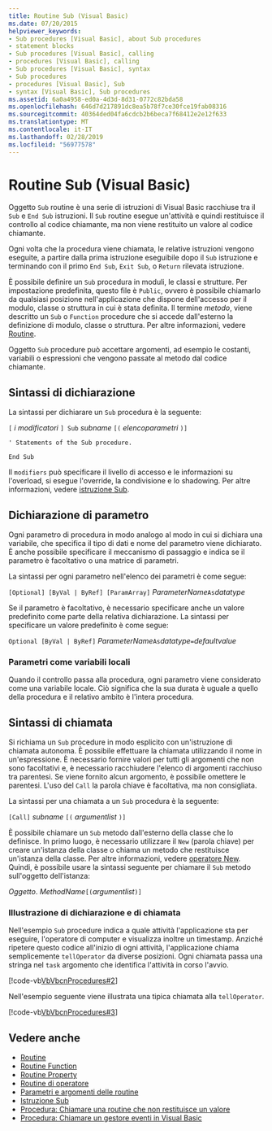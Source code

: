 ```yaml
---
title: Routine Sub (Visual Basic)
ms.date: 07/20/2015
helpviewer_keywords:
- Sub procedures [Visual Basic], about Sub procedures
- statement blocks
- Sub procedures [Visual Basic], calling
- procedures [Visual Basic], calling
- Sub procedures [Visual Basic], syntax
- Sub procedures
- procedures [Visual Basic], Sub
- syntax [Visual Basic], Sub procedures
ms.assetid: 6a0a4958-ed0a-4d3d-8d31-0772c82bda58
ms.openlocfilehash: 646d7d217891dc8ea5b78f7ce30fce19fab08316
ms.sourcegitcommit: 40364ded04fa6cdcb2b6beca7f68412e2e12f633
ms.translationtype: MT
ms.contentlocale: it-IT
ms.lasthandoff: 02/28/2019
ms.locfileid: "56977578"
---
```

# <a name="sub-procedures-visual-basic"></a>Routine Sub (Visual Basic)
Oggetto `Sub` routine è una serie di istruzioni di Visual Basic racchiuse tra il `Sub` e `End Sub` istruzioni. Il `Sub` routine esegue un'attività e quindi restituisce il controllo al codice chiamante, ma non viene restituito un valore al codice chiamante.  
  
 Ogni volta che la procedura viene chiamata, le relative istruzioni vengono eseguite, a partire dalla prima istruzione eseguibile dopo il `Sub` istruzione e terminando con il primo `End Sub`, `Exit Sub`, o `Return` rilevata istruzione.  
  
 È possibile definire un `Sub` procedura in moduli, le classi e strutture. Per impostazione predefinita, questo file è `Public`, ovvero è possibile chiamarlo da qualsiasi posizione nell'applicazione che dispone dell'accesso per il modulo, classe o struttura in cui è stata definita. Il termine *metodo*, viene descritto un `Sub` o `Function` procedure che si accede dall'esterno la definizione di modulo, classe o struttura. Per altre informazioni, vedere [Routine](./index.md).  
  
 Oggetto `Sub` procedure può accettare argomenti, ad esempio le costanti, variabili o espressioni che vengono passate al metodo dal codice chiamante.  
  
## <a name="declaration-syntax"></a>Sintassi di dichiarazione  
 La sintassi per dichiarare un `Sub` procedura è la seguente:  
  
 `[` *i modificatori* `] Sub` *subname* `[(` *elencoparametri* `)]`  
  
 `' Statements of the Sub procedure.`  
  
 `End Sub`  
  
 Il `modifiers` può specificare il livello di accesso e le informazioni su l'overload, si esegue l'override, la condivisione e lo shadowing. Per altre informazioni, vedere [istruzione Sub](../../../../visual-basic/language-reference/statements/sub-statement.md).  
  
## <a name="parameter-declaration"></a>Dichiarazione di parametro  
 Ogni parametro di procedura in modo analogo al modo in cui si dichiara una variabile, che specifica il tipo di dati e nome del parametro viene dichiarato. È anche possibile specificare il meccanismo di passaggio e indica se il parametro è facoltativo o una matrice di parametri.  
  
 La sintassi per ogni parametro nell'elenco dei parametri è come segue:  
  
 `[Optional] [ByVal | ByRef] [ParamArray]`  *ParameterName*`As`*datatype*  
  
 Se il parametro è facoltativo, è necessario specificare anche un valore predefinito come parte della relativa dichiarazione. La sintassi per specificare un valore predefinito è come segue:  
  
 `Optional [ByVal | ByRef]`  *ParameterName*`As`*datatype*`=`*defaultvalue*  
  
### <a name="parameters-as-local-variables"></a>Parametri come variabili locali  
 Quando il controllo passa alla procedura, ogni parametro viene considerato come una variabile locale. Ciò significa che la sua durata è uguale a quello della procedura e il relativo ambito è l'intera procedura.  
  
## <a name="calling-syntax"></a>Sintassi di chiamata  
 Si richiama un `Sub` procedure in modo esplicito con un'istruzione di chiamata autonoma. È possibile effettuare la chiamata utilizzando il nome in un'espressione. È necessario fornire valori per tutti gli argomenti che non sono facoltativi e, è necessario racchiudere l'elenco di argomenti racchiuso tra parentesi. Se viene fornito alcun argomento, è possibile omettere le parentesi. L'uso del `Call` la parola chiave è facoltativa, ma non consigliata.  
  
 La sintassi per una chiamata a un `Sub` procedura è la seguente:  
  
 `[Call]`  *subname* `[(` *argumentlist* `)]`  
  
 È possibile chiamare un `Sub` metodo dall'esterno della classe che lo definisce. In primo luogo, è necessario utilizzare il `New` (parola chiave) per creare un'istanza della classe o chiama un metodo che restituisce un'istanza della classe. Per altre informazioni, vedere [operatore New](../../../../visual-basic/language-reference/operators/new-operator.md). Quindi, è possibile usare la sintassi seguente per chiamare il `Sub` metodo sull'oggetto dell'istanza:  
  
 *Oggetto*. *MethodName*`[(`*argumentlist*`)]`  
  
### <a name="illustration-of-declaration-and-call"></a>Illustrazione di dichiarazione e di chiamata  
 Nell'esempio `Sub` procedure indica a quale attività l'applicazione sta per eseguire, l'operatore di computer e visualizza inoltre un timestamp. Anziché ripetere questo codice all'inizio di ogni attività, l'applicazione chiama semplicemente `tellOperator` da diverse posizioni. Ogni chiamata passa una stringa nel `task` argomento che identifica l'attività in corso l'avvio.  
  
 [!code-vb[VbVbcnProcedures#2](~/samples/snippets/visualbasic/VS_Snippets_VBCSharp/VbVbcnProcedures/VB/Class1.vb#2)]  
  
 Nell'esempio seguente viene illustrata una tipica chiamata alla `tellOperator`.  
  
 [!code-vb[VbVbcnProcedures#3](~/samples/snippets/visualbasic/VS_Snippets_VBCSharp/VbVbcnProcedures/VB/Class1.vb#3)]  
  
## <a name="see-also"></a>Vedere anche
- [Routine](./index.md)
- [Routine Function](./function-procedures.md)
- [Routine Property](./property-procedures.md)
- [Routine di operatore](./operator-procedures.md)
- [Parametri e argomenti delle routine](./procedure-parameters-and-arguments.md)
- [Istruzione Sub](../../../../visual-basic/language-reference/statements/sub-statement.md)
- [Procedura: Chiamare una routine che non restituisce un valore](./how-to-call-a-procedure-that-does-not-return-a-value.md)
- [Procedura: Chiamare un gestore eventi in Visual Basic](./how-to-call-an-event-handler.md)
